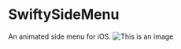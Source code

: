# SwiftySideMenu
An animated side menu for iOS.
![This is an image](/assets/images/swifty-side-menu.gif)
